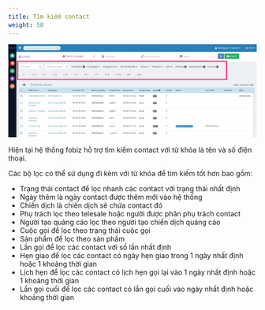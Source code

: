 ```yaml
---
title: Tìm kiếm contact
weight: 50
---
```


 ![Tìm kiếm contact](search.jpg)

Hiện tại hệ thống fobiz hỗ trợ tìm kiếm contact với từ khóa là tên và số điện thoại.

Các bộ lọc có thể sử dụng đi kèm với từ khóa để tìm kiếm tốt hơn bao gồm:

- Trạng thái contact để lọc nhanh các contact với trạng thái nhất định
- Ngày thêm là ngày contact được thêm mới vào hệ thống
- Chiến dịch là chiến dịch sẽ chứa contact đó
- Phụ trách lọc theo telesale hoặc người được phân phụ trách contact
- Người tạo quảng cáo lọc theo người tạo chiến dịch quảng cáo
- Cuộc gọi để lọc theo trạng thái cuộc gọi
- Sản phẩm để lọc theo sản phầm
- Lần gọi để lọc các contact với số lần nhất định
- Hẹn giao để lọc các contact có ngày hẹn giao trong 1 ngày nhất định hoặc 1 khoảng thời gian
- Lịch hẹn để lọc các contact có lịch hẹn gọi lại vào 1 ngày nhất định hoặc 1 khoảng thời gian
- Lần gọi cuối để lọc các contact có lần gọi cuối vào ngày nhất định hoặc khoảng thời gian
